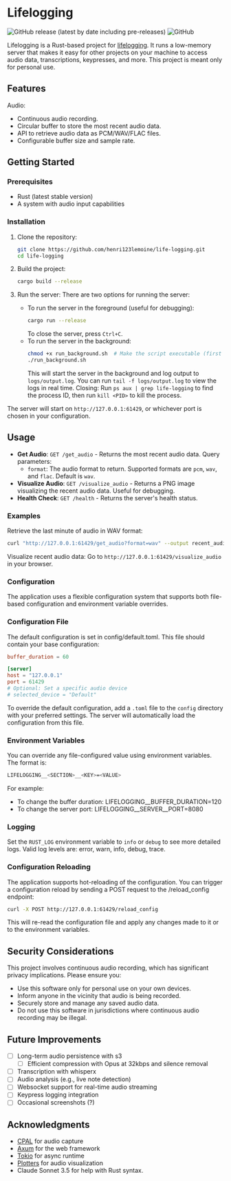 # Lifelogging

![GitHub release (latest by date including pre-releases)](https://img.shields.io/github/v/release/henri123lemoine/life-logging?include_prereleases)
![GitHub](https://img.shields.io/github/license/henri123lemoine/life-logging)

Lifelogging is a Rust-based project for [lifelogging](https://en.wikipedia.org/wiki/Lifelog). It runs a low-memory server that makes it easy for other projects on your machine to access audio data, transcriptions, keypresses, and more. This project is meant only for personal use.

## Features

Audio:

- Continuous audio recording.
- Circular buffer to store the most recent audio data.
- API to retrieve audio data as PCM/WAV/FLAC files.
- Configurable buffer size and sample rate.

## Getting Started

### Prerequisites

- Rust (latest stable version)
- A system with audio input capabilities

### Installation

1. Clone the repository:
   ```bash
   git clone https://github.com/henri123lemoine/life-logging.git
   cd life-logging
   ```

2. Build the project:
   ```bash
   cargo build --release
   ```

3. Run the server:
   There are two options for running the server:
   - To run the server in the foreground (useful for debugging):
      ```bash
      cargo run --release
      ```
      To close the server, press `Ctrl+C`.
   - To run the server in the background:
      ```bash
      chmod +x run_background.sh  # Make the script executable (first time only)
      ./run_background.sh
      ```
      This will start the server in the background and log output to `logs/output.log`. You can run `tail -f logs/output.log` to view the logs in real time.
      Closing: Run `ps aux | grep life-logging` to find the process ID, then run `kill <PID>` to kill the process.

The server will start on `http://127.0.0.1:61429`, or whichever port is chosen in your configuration.

## Usage

- **Get Audio**: `GET /get_audio` - Returns the most recent audio data. Query parameters:
  - `format`: The audio format to return. Supported formats are `pcm`, `wav`, and `flac`. Default is `wav`.
- **Visualize Audio**: `GET /visualize_audio` - Returns a PNG image visualizing the recent audio data. Useful for debugging.
- **Health Check**: `GET /health` - Returns the server's health status.

### Examples

Retrieve the last minute of audio in WAV format:
```bash
curl "http://127.0.0.1:61429/get_audio?format=wav" --output recent_audio.wav
```

Visualize recent audio data: Go to `http://127.0.0.1:61429/visualize_audio` in your browser.

### Configuration

The application uses a flexible configuration system that supports both file-based configuration and environment variable overrides.

### Configuration File

The default configuration is set in config/default.toml. This file should contain your base configuration:

```toml
buffer_duration = 60

[server]
host = "127.0.0.1"
port = 61429
# Optional: Set a specific audio device
# selected_device = "Default"
```

To override the default configuration, add a `.toml` file to the `config` directory with your preferred settings. The server will automatically load the configuration from this file.

### Environment Variables

You can override any file-configured value using environment variables. The format is:
```bash
LIFELOGGING__<SECTION>__<KEY>=<VALUE>
```
For example:

- To change the buffer duration: LIFELOGGING__BUFFER_DURATION=120
- To change the server port: LIFELOGGING__SERVER__PORT=8080

### Logging

Set the `RUST_LOG` environment variable to `info` or `debug` to see more detailed logs. Valid log levels are: error, warn, info, debug, trace.

### Configuration Reloading

The application supports hot-reloading of the configuration. You can trigger a configuration reload by sending a POST request to the /reload_config endpoint:
```bash
curl -X POST http://127.0.0.1:61429/reload_config
```
This will re-read the configuration file and apply any changes made to it or to the environment variables.

## Security Considerations

This project involves continuous audio recording, which has significant privacy implications. Please ensure you:

- Use this software only for personal use on your own devices.
- Inform anyone in the vicinity that audio is being recorded.
- Securely store and manage any saved audio data.
- Do not use this software in jurisdictions where continuous audio recording may be illegal.

## Future Improvements

- [ ] Long-term audio persistence with s3
  - [ ] Efficient compression with Opus at 32kbps and silence removal
- [ ] Transcription with whisperx
- [ ] Audio analysis (e.g., live note detection)
- [ ] Websocket support for real-time audio streaming
- [ ] Keypress logging integration
- [ ] Occasional screenshots (?)

## Acknowledgments

- [CPAL](https://github.com/RustAudio/cpal) for audio capture
- [Axum](https://github.com/tokio-rs/axum) for the web framework
- [Tokio](https://github.com/tokio-rs/tokio) for async runtime
- [Plotters](https://github.com/plotters-rs/plotters) for audio visualization
- Claude Sonnet 3.5 for help with Rust syntax.

